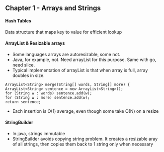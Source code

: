 ## Chapter 1 - Arrays and Strings

#### Hash Tables
Data structure that maps key to value for efficient lookup


#### ArrayList & Resizable arrays
- Some languages arrays are autoresizable, some not. 
- Java, for example, not. Need arrayList for this purpose. Same with go, need slice.
- Typical implementation of arrayList is that when array is full, array doubles in size. 
```
ArrayList<String> merge(String[] words, String[] more) {
ArrayList<String> sentence = new ArrayList<String>();
for (String w : words) sentence.add(w);
for (String w : more) sentence.add(w);
return sentence;
```
- Each insertion is O(1) average, even though some take O(N) on a resize

#### StringBuilder
- In java, strings immutable
- StringBuilder avoids copying string problem. It creates a resizable aray of all strings, then copies them back to 1 string only when necessary
